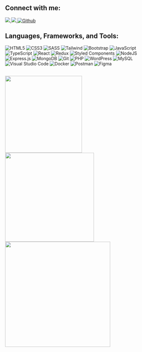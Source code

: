 [//]: <> (# Hi there)

<h2>Connect with me:</h3>
<p align="left">
  <a href="https://www.linkedin.com/in/paulzxc/" target="_blank">
    <img src="https://img.shields.io/badge/linkedin-0A66C2?style=for-the-badge&logo=linkedin" />
  </a>
  <a href="mailto:paul.dehonor@gmail.com" target="_blank">
    <img src="https://img.shields.io/badge/gmail-EA4335?style=for-the-badge&logo=gmail&logoColor=FFFFFF" />
  </a>
  <a href="https://github.com/pdzxc" target="_blank">
    <img src="https://img.shields.io/badge/github-181717?style=for-the-badge&logo=github&logoColor=FFFFFF" alt="Github" />
  </a>
</p>
<h2>Languages, Frameworks, and Tools:</h4>
<p align="left">
  <img src="https://img.shields.io/badge/html5-E34F26?style=for-the-badge&logo=html5&logoColor=FFFFFF" alt="HTML5" />
  <img src="https://img.shields.io/badge/css3-1572B6?style=for-the-badge&logo=css3&logoColor=FFFFFF" alt="CSS3" />
  <img src="https://img.shields.io/badge/sass-CC6699?style=for-the-badge&logo=SASS&logoColor=FFFFFF" alt="SASS" />
  <img src="https://img.shields.io/badge/tailwind-38bdf8?style=for-the-badge&logo=tailwind-css&logoColor=FFFFFF" alt="Tailwind" />
  <img src="https://img.shields.io/badge/bootstrap-7952B3?style=for-the-badge&logo=bootstrap&logoColor=FFFFFF" alt="Bootstrap" />
  <img src="https://img.shields.io/badge/javascript-323330?style=for-the-badge&logo=javascript&logoColor=F7DF1E" alt="JavaScript" />
  <img src="https://img.shields.io/badge/typescript-007ACC?style=for-the-badge&logo=typescript&logoColor=FFFFFF" alt="TypeScript" />
  <img src="https://img.shields.io/badge/react-202329?style=for-the-badge&logo=react&logoColor=61DAFB" alt="React" />
  <img src="https://img.shields.io/badge/redux-764ABC?style=for-the-badge&logo=redux&logoColor=FFFFFF" alt="Redux" />
  <img src="https://img.shields.io/badge/styled%20components-DB7093?style=for-the-badge&logo=styled-components&logoColor=FFFFFF" alt="Styled Components" />
<!--   <img src="https://img.shields.io/badge/angular-DD0031?style=for-the-badge&logo=angular&logoColor=FFFFFF" alt="Angular" /> -->
<!--   <img src="https://img.shields.io/badge/vue-4FC08D?style=for-the-badge&logo=vue.js&logoColor=FFFFFF" alt="Vue" /> -->
  <img src="https://img.shields.io/badge/node.js-026E00?style=for-the-badge&logo=node.js&logoColor=FFFFFF" alt="NodeJS" />
  <img src="https://img.shields.io/badge/express.js-404D59?style=for-the-badge&logo=express&logoColor=61DAFB" alt="Express.js" />
  <img src="https://img.shields.io/badge/mongodb-13AA52?style=for-the-badge&logo=mongodb&logoColor=FFFFFF" alt="MongoDB" />
  <img src="https://img.shields.io/badge/git-F44D27?style=for-the-badge&logo=git&logoColor=FFFFFF" alt="Git" />
  <img src="https://img.shields.io/badge/php-777BB4?style=for-the-badge&logo=php&logoColor=FFFFFF" alt="PHP" />
  <img src="https://img.shields.io/badge/wordPress-0073AA?style=for-the-badge&logo=WordPress&logoColor=FFFFFF" alt="WordPress" />
  <img src="https://img.shields.io/badge/mysql-4479A1?style=for-the-badge&logo=mysql&logoColor=FFFFFF" alt="MySQL" />
<!--   <img src="https://img.shields.io/badge/babel-323330?style=for-the-badge&logo=babel&logoColor=F9DC3E" alt="Babel" /> -->
<!--   <img src="https://img.shields.io/badge/eslint-4B32C3?style=for-the-badge&logo=eslint&logoColor=FFFFFF" alt="ESlint" /> -->
<!--   <img src="https://img.shields.io/badge/prettier-000000?style=for-the-badge&logo=prettier&logoColor=F7B93E" alt="Prettier" /> -->
  <img src="https://img.shields.io/badge/vs%20code-007ACC?style=for-the-badge&logo=visual-studio-code&logoColor=FFFFFF" alt="Visual Studio Code" />
  <img src="https://img.shields.io/badge/docker-2496ED?style=for-the-badge&logo=docker&logoColor=FFFFFF" alt="Docker" />
  <img src="https://img.shields.io/badge/postman-FF6C37?style=for-the-badge&logo=postman&logoColor=FFFFFF" alt="Postman" />
<!--   <img src="https://img.shields.io/badge/jira-0052CC?style=for-the-badge&logo=jira&logoColor=FFFFFF" alt="Jira" /> -->
<!--   <img src="https://img.shields.io/badge/confluence-172B4D?style=for-the-badge&logo=confluence&logoColor=FFFFFF" alt="Confluence" /> -->
<!--   <img src="https://img.shields.io/badge/heroku-430098?style=for-the-badge&logo=heroku&logoColor=FFFFFF" alt="Heroku" /> -->
<!--   <img src="https://img.shields.io/badge/vercel-000000?style=for-the-badge&logo=vercel&logoColor=FFFFFF" alt="Vercel" /> -->
<!--   <img src="https://img.shields.io/badge/netlify-00C7B7?style=for-the-badge&logo=netlify&logoColor=FFFFFF" alt="Netlify" /> -->
  <img src="https://img.shields.io/badge/figma-F24E1E?style=for-the-badge&logo=figma&logoColor=FFFFFF" alt="Figma" />
<!--   <img src="https://img.shields.io/badge/adobe%20photoshop-141518?style=for-the-badge&logo=adobe-photoshop&logoColor=31A8FF" alt="Adobe Photoshop" /> -->
<!--   <img src="https://img.shields.io/badge/adobe%20illustrator-141518?style=for-the-badge&logo=adobe-illustrator&logoColor=FF9A00" alt="Adobe Illustrator" /> -->
<!--   <img src="https://img.shields.io/badge/adobe%20premiere-141518?style=for-the-badge&logo=adobe-premiere-pro&logoColor=9999FF" alt="Adobe Premiere" /> -->
</p>
<br />
<div align="left">
  <img width="250" src="https://github-readme-stats-paulzxc.vercel.app/api/top-langs?theme=onedark&hide_border=true&layout=compact&username=pdzxc&langs_count=8&count_private=true&hide_title=true" />
  <img width="289" src="https://github-readme-streak-stats.herokuapp.com/?user=pdzxc&theme=onedark&hide_border=true&stroke=282c34" />
  <img width="342" src="https://github-readme-stats-paulzxc.vercel.app/api?username=pdzxc&count_private=true&hide_border=true&show_icons=true&theme=onedark&include_all_commits=true&langs_count=8&hide_title=true" />
</div>
